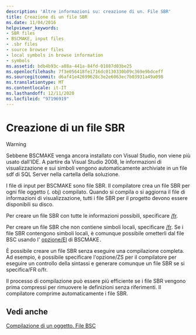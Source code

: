 ```yaml
---
description: 'Altre informazioni su: creazione di un. File SBR'
title: Creazione di un file SBR
ms.date: 11/04/2016
helpviewer_keywords:
- SBR files
- BSCMAKE, input files
- .sbr files
- source browser files
- local symbols in browse information
- symbols
ms.assetid: bdb4b93c-a88a-441a-84fd-01087d03be25
ms.openlocfilehash: 7f3e056418fe1716dc0130330b09c369e9bdceff
ms.sourcegitcommit: d6af41e42699628c3e2e6063ec7b03931a49a098
ms.translationtype: MT
ms.contentlocale: it-IT
ms.lasthandoff: 12/11/2020
ms.locfileid: "97196919"
---
```

# <a name="creating-an-sbr-file"></a>Creazione di un file SBR

> [!WARNING]
> Sebbene BSCMAKE venga ancora installato con Visual Studio, non viene più usato dall'IDE. A partire da Visual Studio 2008, le informazioni di visualizzazione e sui simboli vengono automaticamente archiviate in un file sdf di SQL Server nella cartella della soluzione.

I file di input per BSCMAKE sono file SBR. Il compilatore crea un file SBR per ogni file oggetto (. obj) compilato. Quando si compila o si aggiorna il file di informazioni di visualizzazione, tutti i file SBR per il progetto devono essere disponibili su disco.

Per creare un file SBR con tutte le informazioni possibili, specificare [/fr](fr-fr-create-dot-sbr-file.md).

Per creare un file SBR che non contiene simboli locali, specificare [/fr](fr-fr-create-dot-sbr-file.md). Se i file SBR contengono simboli locali, è comunque possibile ometterli dal file BSC usando l' [opzione/El](bscmake-options.md) di BSCMAKE`.`

È possibile creare un file SBR senza eseguire una compilazione completa. Ad esempio, è possibile specificare l'opzione/ZS per il compilatore per eseguire un controllo della sintassi e generare comunque un file SBR se si specifica/FR o/fr.

Il processo di compilazione può essere più efficiente se i file SBR vengono prima compressi per rimuovere le definizioni senza riferimenti. Il compilatore comprime automaticamente i file SBR.

## <a name="see-also"></a>Vedi anche

[Compilazione di un oggetto. File BSC](building-a-dot-bsc-file.md)
